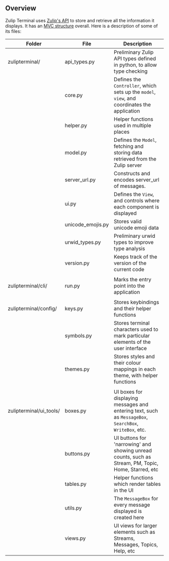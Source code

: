 ## Overview

Zulip Terminal uses [Zulip's API](https://zulip.com/api/) to store and retrieve all the information it displays. It has an [MVC structure](https://en.wikipedia.org/wiki/Model%E2%80%93view%E2%80%93controller) overall. Here is a description of some of its files:

| Folder                 | File                | Description                                                                                            |
| ---------------------- | ------------------- | ------------------------------------------------------------------------------------------------------ |
| zulipterminal/         | api_types.py        | Preliminary Zulip API types defined in python, to allow type checking	|
|                        | core.py             | Defines the `Controller`, which sets up the `model`, `view`, and coordinates the application	|
|                        | helper.py           | Helper functions used in multiple places	|
|                        | model.py            | Defines the `Model`, fetching and storing data retrieved from the Zulip server	|
|                        | server_url.py       | Constructs and encodes server_url of messages.	|
|                        | ui.py               | Defines the `View`, and controls where each component is displayed	|
|                        | unicode_emojis.py   | Stores valid unicode emoji data	|
|                        | urwid_types.py      | Preliminary urwid types to improve type analysis	|
|                        | version.py          | Keeps track of the version of the current code	|
|                        |                     |                                                                                                        |
| zulipterminal/cli/     | run.py              | Marks the entry point into the application	|
|                        |                     |                                                                                                        |
| zulipterminal/config/  | keys.py             | Stores keybindings and their helper functions	|
|                        | symbols.py          | Stores terminal characters used to mark particular elements of the user interface	|
|                        | themes.py           | Stores styles and their colour mappings in each theme, with helper functions	|
|                        |                     |                                                                                                        |
| zulipterminal/ui_tools/| boxes.py            | UI boxes for displaying messages and entering text, such as `MessageBox`, `SearchBox`, `WriteBox`, etc.	|
|                        | buttons.py          | UI buttons for 'narrowing' and showing unread counts, such as Stream, PM, Topic, Home, Starred, etc	|
|                        | tables.py           | Helper functions which render tables in the UI	|
|                        | utils.py            | The `MessageBox` for every message displayed is created here	|
|                        | views.py            | UI views for larger elements such as Streams, Messages, Topics, Help, etc	|
